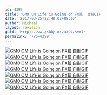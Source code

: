 ```yaml
---
id: 4399
title: 'GMO CM Life is Going on FX篇  自制GIF'
date: '2017-03-25T22:48:02+08:00'
author: Michael
layout: revision
guid: 'http://www.gakky.me/4399.html'
permalink: '/?p=4399'
---
```


[![GMO CM Life is Going on FX篇  自制GIF](http://www.yui-aragaki.org/wp-content/uploads/2017/03/Mar-25-2017-22-21-51.gif)](http://www.yui-aragaki.org/wp-content/uploads/2017/03/Mar-25-2017-22-21-51.gif) [![GMO CM Life is Going on FX篇  自制GIF](http://www.yui-aragaki.org/wp-content/uploads/2017/03/Mar-25-2017-22-22-56.gif)](http://www.yui-aragaki.org/wp-content/uploads/2017/03/Mar-25-2017-22-22-56.gif) [![GMO CM Life is Going on FX篇  自制GIF](http://www.yui-aragaki.org/wp-content/uploads/2017/03/Mar-25-2017-22-23-59.gif)](http://www.yui-aragaki.org/wp-content/uploads/2017/03/Mar-25-2017-22-23-59.gif) [![GMO CM Life is Going on FX篇  自制GIF](http://www.yui-aragaki.org/wp-content/uploads/2017/03/Mar-25-2017-22-24-54.gif)](http://www.yui-aragaki.org/wp-content/uploads/2017/03/Mar-25-2017-22-24-54.gif) [![GMO CM Life is Going on FX篇  自制GIF](http://www.yui-aragaki.org/wp-content/uploads/2017/03/Mar-25-2017-22-26-31.gif)](http://www.yui-aragaki.org/wp-content/uploads/2017/03/Mar-25-2017-22-26-31.gif) [![GMO CM Life is Going on FX篇  自制GIF](http://www.yui-aragaki.org/wp-content/uploads/2017/03/Mar-25-2017-22-27-16.gif)](http://www.yui-aragaki.org/wp-content/uploads/2017/03/Mar-25-2017-22-27-16.gif) [![GMO CM Life is Going on FX篇  自制GIF](http://www.yui-aragaki.org/wp-content/uploads/2017/03/Mar-25-2017-22-27-55.gif)](http://www.yui-aragaki.org/wp-content/uploads/2017/03/Mar-25-2017-22-27-55.gif)